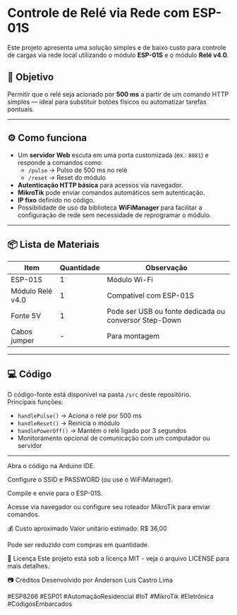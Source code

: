 # Controle de Relé via Rede com ESP-01S

Este projeto apresenta uma solução simples e de baixo custo para controle de cargas via rede local utilizando o módulo **ESP-01S** e o módulo **Relé v4.0**.

## 🎯 Objetivo
Permitir que o relé seja acionado por **500 ms** a partir de um comando HTTP simples — ideal para substituir botões físicos ou automatizar tarefas pontuais.

---

## ⚙️ Como funciona
- Um **servidor Web** escuta em uma porta customizada (ex.: `8081`) e responde a comandos como:
  - `/pulse` → Pulso de 500 ms no relé
  - `/reset` → Reset do módulo
- **Autenticação HTTP básica** para acessos via navegador.
- **MikroTik** pode enviar comandos automáticos sem autenticação.
- **IP fixo** definido no código.
- Possibilidade de uso da biblioteca **WiFiManager** para facilitar a configuração de rede sem necessidade de reprogramar o módulo.

---

## 📦 Lista de Materiais
| Item | Quantidade | Observação |
|------|------------|------------|
| ESP-01S | 1 | Módulo Wi-Fi |
| Módulo Relé v4.0 | 1 | Compatível com ESP-01S |
| Fonte 5V | 1 | Pode ser USB ou fonte dedicada ou conversor Step-Down |
| Cabos jumper | - | Para montagem |

---

## 💻 Código
O código-fonte está disponível na pasta `/src` deste repositório.  
Principais funções:
- `handlePulse()` → Aciona o relé por 500 ms  
- `handleReset()` → Reinicia o módulo  
- `handlePowerOff()` → Mantém o relé ligado por 3 segundos  
- Monitoramento opcional de comunicação com um computador ou servidor



---

Abra o código na Arduino IDE.

Configure o SSID e PASSWORD (ou use o WiFiManager).

Compile e envie para o ESP-01S.

Acesse via navegador ou configure seu roteador MikroTik para enviar comandos.

💰 Custo aproximado
Valor unitário estimado: R$ 36,00

Pode ser reduzido com compras em quantidade.

📜 Licença
Este projeto está sob a licença MIT - veja o arquivo LICENSE para mais detalhes.

📷 Créditos
Desenvolvido por Anderson Luis Castro Lima

#ESP8266 #ESP01 #AutomaçãoResidencial #IoT #MikroTik #Eletrônica #CódigosEmbarcados
